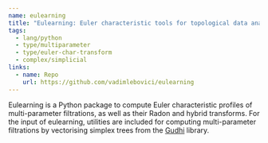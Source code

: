 ```yaml
---
name: eulearning
title: "Eulearning: Euler characteristic tools for topological data analysis"
tags:
  - lang/python
  - type/multiparameter
  - type/euler-char-transform
  - complex/simplicial
links:
  - name: Repo
    url: https://github.com/vadimlebovici/eulearning
---
```


Eulearning is a Python package to compute Euler characteristic profiles of multi-parameter filtrations, as well as their Radon and hybrid transforms.
For the input of eulearning, utilities are included for computing multi-parameter filtrations by vectorising simplex trees from the [Gudhi](gudhi.html) library.
